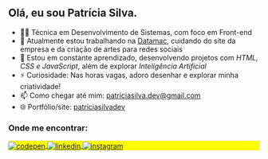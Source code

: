 ## Olá, eu sou Patrícia Silva.


- 👨‍💻 Técnica em Desenvolvimento de Sistemas, com foco em Front-end
- 🔭 Atualmente estou trabalhando na [Datamac](https://www.datamac.com.br/index.html), cuidando do site da empresa e da criação de artes para redes sociais
- 🌱 Estou em constante aprendizado, desenvolvendo projetos com *HTML, CSS e JavaScript*, além de explorar *Inteligência Artificial*
- ⚡ Curiosidade: Nas horas vagas, adoro desenhar e explorar minha criatividade!
- 📫 Como chegar até mim: patriciasilva.dev@gmail.com
- 🌐 Portfólio/site: [patriciasilvadev](https://patriciasilvadev.github.io/)


### Onde me encontrar:

<p align="left" style="background:yellow">
<a href="https://codepen.io/patricia-silva-dev" target="_blank">
  <img align="center" src="https://img.shields.io/badge/-patriciasilvadev-05122A?style=flat&logo=codepen" alt="codepen"/>
</a>
<a href="https://linkedin.com/in/patricia-silva-dev" target="_blank">
  <img align="center" src="https://img.shields.io/badge/-patriciasilvadev-05122A?style=flat&logo=linkedin" alt="linkedin"/>
</a>
<a href="https://instagram.com/patriciasilvadev.io" target="_blank">
 <img align="center" src="https://img.shields.io/badge/-patriciasilva.dev-05122A?style=flat&logo=instagram" alt="instagram"/>
</a>
</p>
